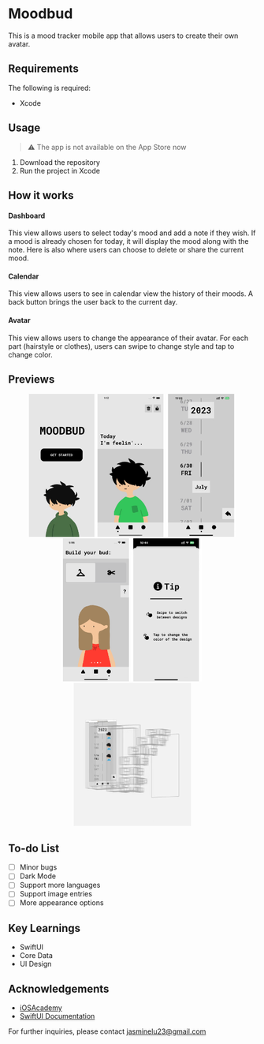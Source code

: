 # Moodbud

This is a mood tracker mobile app that allows users to create their own avatar.

## Requirements

The following is required:
* Xcode

## Usage
> :warning: The app is not available on the App Store now
1. Download the repository
2. Run the project in Xcode

## How it works
#### Dashboard
This view allows users to select today's mood and add a note if they wish. If a mood is already chosen for today, it will display the mood along with the note. Here is also where users can choose to delete or share the current mood.
#### Calendar
This view allows users to see in calendar view the history of their moods. A back button brings the user back to the current day.
#### Avatar
This view allows users to change the appearance of their avatar. For each part (hairstyle or clothes), users can swipe to change style and tap to change color.

## Previews
<p align="center">
  <img src="images/moodbud5.png" height="290">
  <img src="images/moodbud4.png" height="290">
  <img src="images/moodbud3.png" height="290">
  <img src="images/moodbud6.png" height="290">
  <img src="images/moodbud2.png" height="290">
  <img src="images/moodbud.png" height="290">
</p>



## To-do List
- [ ] Minor bugs
- [ ] Dark Mode
- [ ] Support more languages
- [ ] Support image entries
- [ ] More appearance options

## Key Learnings
* SwiftUI
* Core Data
* UI Design

## Acknowledgements
* [iOSAcademy](https://www.youtube.com/@iOSAcademy)
* [SwiftUI Documentation](https://developer.apple.com/documentation/swiftui/)

For further inquiries, please contact jasminelu23@gmail.com
